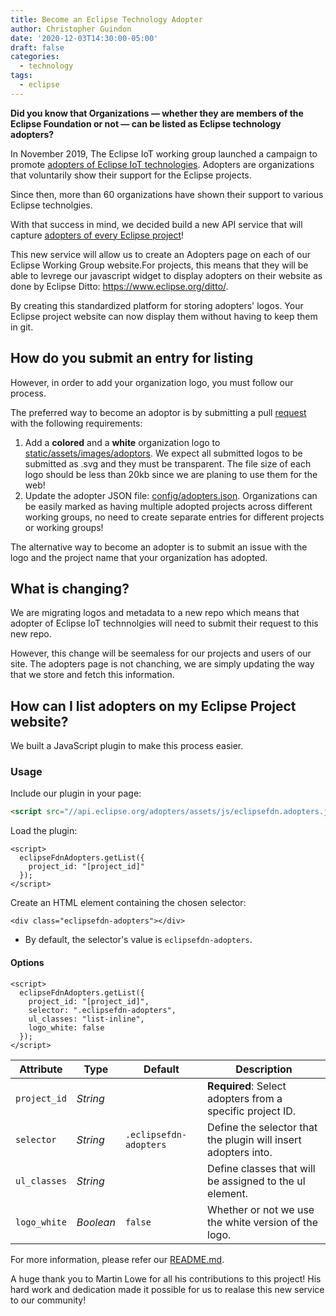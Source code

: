 ```yaml
---
title: Become an Eclipse Technology Adopter
author: Christopher Guindon
date: '2020-12-03T14:30:00-05:00'
draft: false
categories:
  - technology
tags:
  - eclipse
---
```


**Did you know that Organizations — whether they are members of the Eclipse Foundation or not — can be listed as Eclipse technology adopters?**


In November 2019, The Eclipse IoT working group launched a campaign to promote [adopters of Eclipse IoT technologies](https://iot.eclipse.org/adopters/). Adopters are organizations that voluntarily show their support for the Eclipse projects.

Since then, more than 60 organizations have shown their support to various Eclipse technolgies.

With that success in mind, we decided build a new API service that will capture [adopters of every Eclipse project](https://github.com/EclipseFdn/eclipsefdn-project-adopters)!

This new service will allow us to create an Adopters page on each of our Eclipse Working Group website.For projects, this means that they will be able to levrege our javascript widget to display adopters on their website as done by Eclipse Ditto: https://www.eclipse.org/ditto/.

By creating this standardized platform for storing adopters' logos. Your Eclipse project website can now display them without having to keep them in git.

## How do you submit an entry for listing

However, in order to add your organization logo, you must follow our process. 

The preferred way to become an adoptor is by submitting a pull [request](https://github.com/EclipseFdn/eclipsefdn-project-adopters) with the following requirements:

1. Add a **colored** and a **white** organization logo to [static/assets/images/adoptors](https://github.com/EclipseFdn/eclipsefdn-project-adopters/blob/master/config/adopters.json). We expect all submitted logos to be submitted as .svg and they must be transparent. The file size of each logo should be less than 20kb since we are planing to use them for the web!
2. Update the adopter JSON file: [config/adopters.json](https://github.com/EclipseFdn/eclipsefdn-project-adopters/blob/master/config/adopters.json). Organizations can be easily marked as having multiple adopted projects across different working groups, no need to create separate entries for different projects or working groups!

The alternative way to become an adopter is to submit an issue with the logo and the project name that your organization has adopted. 

## What is changing? 

We are migrating logos and metadata to a new repo which means that adopter of Eclipse IoT technnolgies will need to submit their request to this new repo.

However, this change will be seemaless for our projects and users of our site. The adopters page is not chanching, we are simply updating the way that we store and fetch this information.

## How can I list adopters on my Eclipse Project website?

We built a JavaScript plugin to make this process easier. 

### Usage

Include our plugin in your page:

```html
<script src="//api.eclipse.org/adopters/assets/js/eclipsefdn.adopters.js"></script>
```

Load the plugin:

```
<script>
  eclipseFdnAdopters.getList({
    project_id: "[project_id]"
  });
</script>
```

Create an HTML element containing the chosen selector:

```
<div class="eclipsefdn-adopters"></div>
```
* By default, the selector's value is ```eclipsefdn-adopters```.

#### Options

```
<script>
  eclipseFdnAdopters.getList({
    project_id: "[project_id]",
    selector: ".eclipsefdn-adopters",
    ul_classes: "list-inline",
    logo_white: false
  });
</script>
```

Attribute     | Type        | Default   | Description
---           | ---         | ---       | ---
`project_id`   | *String*   | ` `    | **Required**: Select adopters from a specific project ID.
`selector`   | *String*   | `.eclipsefdn-adopters`    | Define the selector that the plugin will insert adopters into.
`ul_classes`  | *String*   | ` `   | Define classes that will be assigned to the ul element.
`logo_white`  | *Boolean*   | `false`   | Whether or not we use the white version of the logo.

For more information, please refer our [README.md](https://github.com/EclipseFdn/eclipsefdn-project-adopters/blob/master/README.md).

A huge thank you to Martin Lowe for all his contributions to this project! His hard work and dedication made it possible for us to realase this new service to our community! 